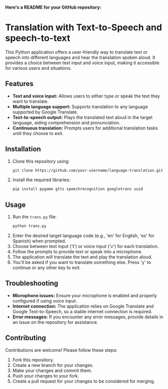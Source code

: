  **Here's a README for your GitHub repository:**

# Translation with Text-to-Speech and speech-to-text

This Python application offers a user-friendly way to translate text or speech into different languages and hear the translation spoken aloud. It provides a choice between text input and voice input, making it accessible for various users and situations.

## Features

- **Text and voice input:** Allows users to either type or speak the text they want to translate.
- **Multiple language support:** Supports translation to any language supported by Google Translate.
- **Text-to-speech output:** Plays the translated text aloud in the target language, aiding comprehension and pronunciation.
- **Continuous translation:** Prompts users for additional translation tasks until they choose to exit.

## Installation

1. Clone this repository using:
   ```bash
   git clone https://github.com/your-username/language-translation.git
   ```
2. Install the required libraries:
   ```bash
   pip install pygame gtts speechrecognition googletrans uuid
   ```

## Usage

1. Run the `trans.py` file:
   ```bash
   python trans.py
   ```
2. Enter the desired target language code (e.g., 'en' for English, 'es' for Spanish) when prompted.
3. Choose between text input ('t') or voice input ('v') for each translation.
4. Follow the prompts to provide text or speak into a microphone.
5. The application will translate the text and play the translation aloud.
6. You'll be asked if you want to translate something else. Press 'y' to continue or any other key to exit.

## Troubleshooting

- **Microphone issues:** Ensure your microphone is enabled and properly configured if using voice input.
- **Internet connection:** The application relies on Google Translate and Google Text-to-Speech, so a stable internet connection is required.
- **Error messages:** If you encounter any error messages, provide details in an issue on the repository for assistance.

## Contributing

Contributions are welcome! Please follow these steps:

1. Fork this repository.
2. Create a new branch for your changes.
3. Make your changes and commit them.
4. Push your changes to your fork.
5. Create a pull request for your changes to be considered for merging.

